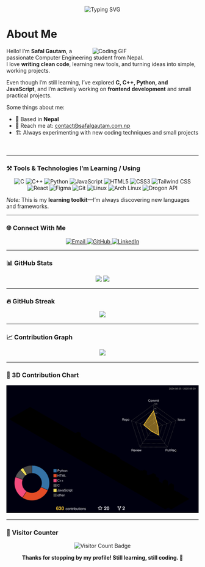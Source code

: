 <!-- Profile Banner -->
<p align="center">
  <img src="https://readme-typing-svg.demolab.com?font=Fira+Code&size=24&pause=1000&color=58A6FF&center=true&vCenter=true&width=435&lines=Hi,+I'm+Safal+Gautam;" alt="Typing SVG" />
</p>

# About Me
<img src="https://media.giphy.com/media/qgQUggAC3Pfv687qPC/giphy.gif" alt="Coding GIF" style="width:29vw; height:auto; padding:0; margin:0;" align="right"/>


Hello! I’m **Safal Gautam**, a passionate Computer Engineering student from Nepal.  
I love **writing clean code**, learning new tools, and turning ideas into simple, working projects.  

Even though I’m still learning, I’ve explored **C, C++, Python, and JavaScript**, and I’m actively working on **frontend development** and small practical projects.  

Some things about me:  

- 📍 Based in **Nepal**  
- 💌 Reach me at: [contact@safalgautam.com.np](mailto:contact@safalgautam.com.np)  
- 🏗️ Always experimenting with new coding techniques and small projects  

<br />

---

### ⚒️ Tools & Technologies I’m Learning / Using

<p align="center">
  <!-- Programming Languages -->
  <img src="https://img.shields.io/badge/C-00599C?style=for-the-badge&logo=c&logoColor=white" alt="C"/>
  <img src="https://img.shields.io/badge/C++-00599C?style=for-the-badge&logo=c%2B%2B&logoColor=white" alt="C++"/>
  <img src="https://img.shields.io/badge/Python-3776AB?style=for-the-badge&logo=python&logoColor=white" alt="Python"/>
  <img src="https://img.shields.io/badge/JavaScript-F7DF1E?style=for-the-badge&logo=javascript&logoColor=black" alt="JavaScript"/>
  
  <!-- Web & UI -->
  <img src="https://img.shields.io/badge/HTML5-E34F26?style=for-the-badge&logo=html5&logoColor=white" alt="HTML5"/>
  <img src="https://img.shields.io/badge/CSS3-1572B6?style=for-the-badge&logo=css3&logoColor=white" alt="CSS3"/>
  <img src="https://img.shields.io/badge/Tailwind_CSS-38B2AC?style=for-the-badge&logo=tailwind-css&logoColor=white" alt="Tailwind CSS"/>
  <img src="https://img.shields.io/badge/React-61DAFB?style=for-the-badge&logo=react&logoColor=black" alt="React"/>
  <img src="https://img.shields.io/badge/Figma-F24E1E?style=for-the-badge&logo=figma&logoColor=white" alt="Figma"/>
  
  <!-- Dev Tools -->
  <img src="https://img.shields.io/badge/Git-F05032?style=for-the-badge&logo=git&logoColor=white" alt="Git"/>
  <img src="https://img.shields.io/badge/Linux-FCC624?style=for-the-badge&logo=linux&logoColor=black" alt="Linux"/>
  <img src="https://img.shields.io/badge/Arch_Linux-1793D1?style=for-the-badge&logo=archlinux&logoColor=white" alt="Arch Linux"/>
  <img src="https://img.shields.io/badge/Drogon-555555?style=for-the-badge&logo=https://raw.githubusercontent.com/safal-gautamm/pwdmanager_api/main/drogon.svg&logoWidth=20&logoColor=white" alt="Drogon API"/>
</p>

*Note:* This is my **learning toolkit**—I’m always discovering new languages and frameworks.  

---

### 🌐 Connect With Me

<p align="center">
  <a href="mailto:contact@safalgautam.com.np" target="_blank" rel="noreferrer">
    <img src="https://img.shields.io/badge/Email-D14836?style=for-the-badge&logo=gmail&logoColor=white" alt="Email" />
  </a>
  <a href="https://github.com/safalgautam22/" target="_blank" rel="noreferrer">
    <img src="https://img.shields.io/badge/GitHub-181717?style=for-the-badge&logo=github&logoColor=white" alt="GitHub" />
  </a>
  <a href="https://www.linkedin.com/in/safalgautam22/" target="_blank" rel="noreferrer">
    <img src="https://img.shields.io/badge/LinkedIn-0A66C2?style=for-the-badge&logo=linkedin&logoColor=white" alt="LinkedIn" />
  </a>
</p>

---

### 📊 GitHub Stats

<p align="center">
  <img src="https://github-readme-stats.vercel.app/api?username=safalgautam22&show_icons=true&theme=algolia&count_private=true" height="180em"/>
  <img src="https://github-readme-stats.vercel.app/api/top-langs/?username=safalgautam22&layout=compact&theme=algolia&langs_count=8" height="180em"/>
</p>

---

### 🔥 GitHub Streak

<p align="center">
  <img src="https://streak-stats.demolab.com?user=safalgautam22&theme=algolia&hide_border=true" />
</p>

---

### 📈 Contribution Graph

<p align="center">
  <a href="https://github-readme-activity-graph.vercel.app/graph/?username=safalgautam22&bg_color=1F222E&color=58A6FF&line=3ABEFF&point=FFFFFF&hide_border=true" target="_blank" rel="noreferrer">
    <img src="https://github-readme-activity-graph.vercel.app/graph/?username=safalgautam22&bg_color=1F222E&color=58A6FF&line=3ABEFF&point=FFFFFF&hide_border=true"/>
  </a>
</p>

---

### 🧊 3D Contribution Chart

<p align="center">
  <img src="./profile-3d-contrib/profile-night-rainbow.svg" alt="3D Contribution Graph"/>
</p>

---

### 🧭 Visitor Counter

<p align="center">
  <img src="https://komarev.com/ghpvc/?username=safalgautam22&style=flat-square&color=58a6ff" alt="Visitor Count Badge"/>
</p>

<p align="center"><b>Thanks for stopping by my profile! Still learning, still coding. 🚀</b></p>
